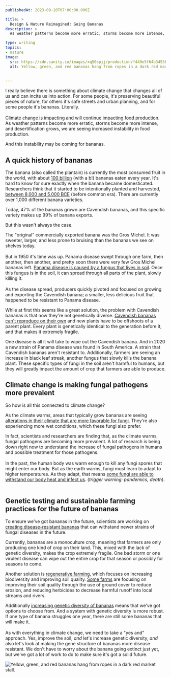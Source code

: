 ```yaml
---
publishedAt: 2023-09-10T07:00:00.000Z

title: >
  Design & Nature Reimagined: Going Bananas
description: >
  As weather patterns become more erratic, storms become more intense, and desertification grows, we are seeing increased instability in food production. And this instability may be coming for bananas.

type: writing
topics:
- nature
image:
  src: https://cdn.sanity.io/images/xq50spjj/production/f449e5f64b3455bba2c8236e4304401c0613a826-4896x3672.jpg
  alt: Yellow, green, and red bananas hang from ropes in a dark red market stall.
  
  
---
```


I really believe there is something about climate change that changes all of us and can incite us into action. For some people, it's preserving beautiful pieces of nature, for others it's safe streets and urban planning, and for some people it's bananas. Literally.  
​  
​[Climate change is impacting and will continue impacting food production](https://preview.convertkit-mail2.com/click/dpheh0hzhm/aHR0cHM6Ly93d3cuZXBhLmdvdi9jbGltYXRlaW1wYWN0cy9jbGltYXRlLWNoYW5nZS1pbXBhY3RzLWFncmljdWx0dXJlLWFuZC1mb29kLXN1cHBseQ==). As weather patterns become more erratic, storms become more intense, and desertification grows, we are seeing increased instability in food production.

And this instability may be coming for bananas.

## A quick history of bananas

The banana (also called the plantain) is currently the most consumed fruit in the world, with about [100 billion](https://preview.convertkit-mail2.com/click/dpheh0hzhm/aHR0cHM6Ly93d3cuZmFvLm9yZy9lY29ub21pYy9lc3QvZXN0LWNvbW1vZGl0aWVzL29pbGNyb3BzL2JhbmFuYXMvYmFuYW5hZmFjdHMvZW4v) (with a b!) bananas eaten every year. It's hard to know for sure exactly when the banana became domesticated. Researchers think that it started to be intentionally planted and harvested, [between 8,000 and 5,000 BCE](https://preview.convertkit-mail2.com/click/dpheh0hzhm/aHR0cHM6Ly9odW13cC51Y3NjLmVkdS9jd2gvYmFuYW5hcy9TaXRlL0Vhcmx5JTIwSGlzdG9yeSUyMG9mJTIwdGhlJTIwQmFuYW5hLmh0bWwjOn46dGV4dD1UaHVzJTJDJTIwdGhlJTIwb3JpZ2lucyUyMG9mJTIwdGhlLHRoZSUyMHRyb3BpY3MlMkMlMjBpbiUyMGFsbCUyMGRpcmVjdGlvbnMu) (before common era). There are currently over 1,000 different banana varieties.

Today, 47% of the bananas grown are Cavendish bananas, and this specific variety makes up 99% of banana exports.

But this wasn't always the case.

The "original" commercially exported banana was the Gros Michel. It was sweeter, larger, and less prone to bruising than the bananas we see on shelves today.  
​  
But in 1950 it's time was up. Panama disease swept through one farm, then another, then another, and pretty soon there were very few Gros Michel bananas left. [Panama disease is caused by a fungus that lives in soil](https://preview.convertkit-mail2.com/click/dpheh0hzhm/aHR0cHM6Ly93d3cuYWdyaWN1bHR1cmUuZ292LmF1L2Jpb3NlY3VyaXR5LXRyYWRlL3Blc3RzLWRpc2Vhc2VzLXdlZWRzL3BsYW50L3BhbmFtYS1kaXNlYXNlLXRyb3BpY2FsLXJhY2UtNCM6fjp0ZXh0PVBhbmFtYSUyMGRpc2Vhc2UlMjBpcyUyMG9uZSUyMG9mLHRoZSUyMGZ1bmd1cyUyMEZ1c2FyaXVtJTIwb3h5c3BvcnVtJTIwZi4=). Once this fungus is in the soil, it can spread through all parts of the plant, slowly killing it.  
​  
As the disease spread, producers quickly pivoted and focused on growing and exporting the Cavendish banana; a smaller, less delicious fruit that happened to be resistant to Panama disease.

While at first this seems like a great solution, the problem with Cavendish bananas is that now they're not genetically diverse. [Cavendish bananas can't reproduce on their own](https://preview.convertkit-mail2.com/click/dpheh0hzhm/aHR0cHM6Ly93d3cua2V3Lm9yZy9yZWFkLWFuZC13YXRjaC9iYW5hbmFzLXRocmVhdC1leHRpbmN0aW9uIzp-OnRleHQ9QmFuYW5hcyUyMGhhdmUlMjBnb25lJTIwZXh0aW5jdCUyMGJlZm9yZSxhbG1vc3QlMjB3aXBlZCUyMG91dCUyMHRoZSUyMHNwZWNpZXMu) and new plants have to be offshoots of a parent plant. Every plant is genetically identical to the generation before it, and that makes it extremely fragile.

One disease is all it will take to wipe out the Cavendish banana. And in 2020 a new strain of Panama disease was found in South America. A strain that Cavendish bananas aren't resistant to. Additionally, farmers are seeing an increase in black leaf streak, another fungus that slowly kills the banana plant. These specific types of fungi in the soil aren't harmful to humans, but they will greatly impact the amount of crop that farmers are able to produce.

## Climate change is making fungal pathogens more prevalent

So how is all this connected to climate change?

As the climate warms, areas that typically grow bananas are seeing [alterations in their climate that are more favorable for fungi](https://preview.convertkit-mail2.com/click/dpheh0hzhm/aHR0cHM6Ly93d3cuY25uLmNvbS8yMDE5LzA1LzA3L2hlYWx0aC9iYW5hbmEtZGlzZWFzZS1jbGltYXRlLWNoYW5nZS10cm5kL2luZGV4Lmh0bWw=). They're also experiencing more wet conditions, which these fungi also prefer.

In fact, scientists and researchers are finding that, as the climate warms, fungal pathogens are becoming more prevalent. A lot of research is being down right now to understand the increase of fungal pathogens in humans and possible treatment for those pathogens.  
​  
In the past, the human body was warm enough to kill any fungi spores that might enter our body. But as the earth warms, fungi must learn to adapt to higher temperatures. As they adapt, that means [some fungi are able to withstand our body heat and infect us](https://preview.convertkit-mail2.com/click/dpheh0hzhm/aHR0cHM6Ly9hcG5ld3MuY29tL2FydGljbGUvZGFuZ2Vyb3VzLWZ1bmd1cy1jbGltYXRlLWNoYW5nZS1uZXcteW9yay1jMWI1YWI4ZjQyMzJhNWYyMzIwOTI5ZGFlM2I4MDIwMA==). (_trigger warning: pandemics, death_).  
​

## Genetic testing and sustainable farming practices for the future of bananas

To ensure we've got bananas in the future, scientists are working on [creating disease-resistant bananas](https://preview.convertkit-mail2.com/click/dpheh0hzhm/aHR0cHM6Ly90aW1lLmNvbS81NzMwNzkwL2JhbmFuYS1wYW5hbWEtZGlzZWFzZS8=) that can withstand newer strains of fungal diseases in the future.

Currently, bananas are a monoculture crop, meaning that farmers are only producing one kind of crop on their land. This, mixed with the lack of genetic diversity, makes the crop extremely fragile. One bad storm or one virulent disease can wipe out the entire crop for that season or possibly for seasons to come.

Another solution is [regenerative farming](https://preview.convertkit-mail2.com/click/dpheh0hzhm/aHR0cHM6Ly9tYXJpc2Ftb3JieS5jb20vY2FuLXNvaWwtc2F2ZS11cy1wLTIv), which focuses on increasing biodiversity and improving soil quality. [Some farms](https://preview.convertkit-mail2.com/click/dpheh0hzhm/aHR0cHM6Ly93d3cucmFpbmZvcmVzdC1hbGxpYW5jZS5vcmcvaW5zaWdodHMvaG93LWFyZS1tb3JlLXN1c3RhaW5hYmxlLWJhbmFuYXMtZ3Jvd24v) are focusing on improving their soil quality through the use of ground cover to reduce erosion, and reducing herbicides to decrease harmful runoff into local streams and rivers.

Additionally [increasing genetic diversity of bananas](https://preview.convertkit-mail2.com/click/dpheh0hzhm/aHR0cHM6Ly93d3cuc21pdGhzb25pYW5tYWcuY29tL3NjaWVuY2UtbmF0dXJlL2J1aWxkaW5nLWEtYmV0dGVyLWJhbmFuYS03MDU0MzE5NC8=) means that we've got options to choose from. And a system with genetic diversity is more robust. If one type of banana struggles one year, there are still some bananas that will make it.  
​  
As with everything in climate change, we need to take a "yes and" approach. Yes, improve the soil, _and_ let's increase genetic diversity, _and_ also let's look at making the gene structure of bananas more disease resistant. We don't have to worry about the banana going extinct just yet, but we've got a lot of work to do to make sure it's got a solid future.

![Yellow, green, and red bananas hang from ropes in a dark red market stall.](https://cdn.sanity.io/images/xq50spjj/production/f449e5f64b3455bba2c8236e4304401c0613a826-4896x3672.jpg)